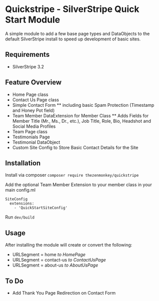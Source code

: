 # Quickstripe - SilverStripe Quick Start Module
A simple module to add a few base page types and DataObjects to the default SilverStripe install to speed up development of basic sites.

## Requirements
* SilverStripe 3.2

## Feature Overview
* Home Page class
* Contact Us Page class
* Simple Contact Form
** including basic Spam Protection (Timestamp and Honey Pot field)
* Team Member DataExtension for Member Class
** Adds Fields for Member Title (Mr., Ms., Dr., etc.), Job Title, Role, Bio, Headshot and Social Media Profiles
* Team Page class
* Testimonials Page
* Testimonial DataObject
* Custom Site Config to Store Basic Contact Details for the Site

## Installation
Install via composer `composer require thezenmonkey/quickstripe`

Add the optional Team Member Extension to your member class in your main config.ml

```
SiteConfig
  extensions:
    - 'QuickStartSiteConfig'
```

Run `dev/build`

## Usage
After installing the module will create or convert the following:
* URLSegment = home _to HomePage_
* URLSegment = contact-us _to ContactUsPage_
* URLSegment = about-us _to AboutUsPage_


## To Do
* Add Thank You Page Redirection on Contact Form